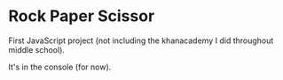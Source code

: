 # Rock Paper Scissor
First JavaScript project (not including the khanacademy I did throughout middle school).

It's in the console (for now).
